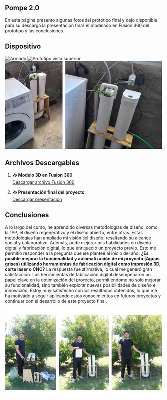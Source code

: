 ## Pompe 2.0
En esta página presento algunas fotos del prototipo final y dejo disponible para su descarga la presentación final, el modelado en Fusion 360 del prototipo y las conclusiones.

## Dispositivo

![Armado](../images/PI_IMG/06_PROTOTIPO/prototipo_armado.png)
![Prototipo vista superior](../images/PI_IMG/06_PROTOTIPO/vista_superior.JPG)
![puesta en contexto](../images/PI_IMG/06_PROTOTIPO/puestae_en-lavadora.png)

## Archivos Descargables

1. 📥 **Modelo 3D en Fusion 360**  
[Descargar archivo Fusion 360](ruta/archivo_fusion.f3d)  

2. 📥 **Presentación final del proyecto**  
[Descargar presentación](ruta/presentacion_final.pdf) 

## Conclusiones

A lo largo del curso, he aprendido diversas metodologías de diseño, como la 1PP, el diseño regenerativo y el diseño abierto, entre otras. Estas metodologías han ampliado mi visión del diseño, resaltando su alcance social y colaborativo. Además, pude mejorar mis habilidades en diseño digital y fabricación digital, lo que enriqueció un proyecto previo. Esto me permitió responder a la pregunta que me planteé al inicio del año: **¿Es posible mejorar la funcionalidad y automatización de mi proyecto (Aguas grises) utilizando herramientas de fabricación digital como impresión 3D, corte láser o CNC?** La respuesta fue afirmativa, lo cual me generó gran satisfacción.
Las herramientas de fabricación digital desempeñaron un papel clave en la optimización del proyecto, permitiéndome no solo mejorar su funcionalidad, sino también explorar nuevas posibilidades de diseño e innovación. Estoy muy satisfecho con los resultados obtenidos, lo que me ha motivado a seguir aplicando estos conocimientos en futuros proyectos y continuar con el desarrollo de este proyecto final.

![Autorretrato](../images/PI_IMG/06_PROTOTIPO/autorretrato_01.png)